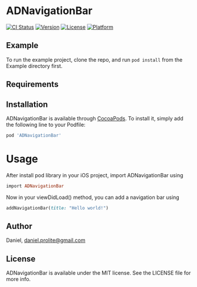# ADNavigationBar

[![CI Status](https://img.shields.io/travis/Daniel/ADNavigationBar.svg?style=flat)](https://travis-ci.org/Daniel/ADNavigationBar)
[![Version](https://img.shields.io/cocoapods/v/ADNavigationBar.svg?style=flat)](https://cocoapods.org/pods/ADNavigationBar)
[![License](https://img.shields.io/cocoapods/l/ADNavigationBar.svg?style=flat)](https://cocoapods.org/pods/ADNavigationBar)
[![Platform](https://img.shields.io/cocoapods/p/ADNavigationBar.svg?style=flat)](https://cocoapods.org/pods/ADNavigationBar)

## Example

To run the example project, clone the repo, and run `pod install` from the Example directory first.

## Requirements

## Installation

ADNavigationBar is available through [CocoaPods](https://cocoapods.org). To install
it, simply add the following line to your Podfile:

```ruby
pod 'ADNavigationBar'
```

# Usage

After install pod library in your iOS project, import ADNavigationBar using
```ruby
import ADNavigationBar
```
Now in your viewDidLoad() method, you can add a navigation bar using
```ruby
addNavigationBar(title: "Hello world!")
```

## Author

Daniel, daniel.prolite@gmail.com

## License

ADNavigationBar is available under the MIT license. See the LICENSE file for more info.
